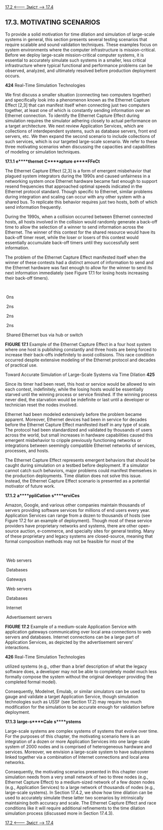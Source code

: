 [17.2 <--- ](17_2.md) [   Зміст   ](README.md) [--> 17.4](17_4.md)

## 17.3. MOTIVATING SCENARIOS

To provide a solid motivation for time dilation and simulation of large-scale systems in general, this section presents several testing scenarios that require scalable and sound validation techniques. These examples focus on system environments where the computer infrastructure is mission-critical. Before we deploy large-scale mission-critical computer systems, it is essential to accurately simulate such systems in a smaller, less critical infrastructure where typical functional and performance problems can be observed, analyzed, and ultimately resolved before production deployment occurs.



**424**                                       Real-Time Simulation Technologies

 

We first discuss a smaller situation (connecting two computers together) and specifically look into a phenomenon known as the Ethernet Capture Effect [2,3] that can manifest itself when connecting just two computers together, at least one of which is constantly sending information over an Ethernet connection. To identify the Ethernet Capture Effect during simulation requires the simulator adhering closely to actual performance on a target architecture. We next review Application Services, which are collections of interdependent systems, such as database servers, front end servers, etc. We then expand the second scenario to include collections of such services, which is our targeted large-scale scenario. We refer to these three motivating scenarios when discussing the capacities and capabilities of modeling or simulation techniques.

 

**17.1.1**  **e****thernet** **C****apture** **e****FFeCt**

The Ethernet Capture Effect [2,3] is a form of emergent misbehavior that plagued system integrators during the 1990s and caused unfairness in a networking system once Ethernet hardware became fast enough to support resend frequencies that approached optimal speeds indicated in the Ethernet protocol standard. Though specific to Ethernet, similar problems during integration and scaling can occur with any other system with a shared bus. To replicate this behavior requires just two hosts, both of which send information frequently.

During the 1990s, when a collision occurred between Ethernet connected hosts, all hosts involved in the collision would randomly generate a back-off time to allow the selection of a winner to send information across the Ethernet. The winner of this contest for the shared resource would have its back-off timer reset, while the loser or losers of this contest would essentially accumulate back-off timers until they successfully sent information.

The problem of the Ethernet Capture Effect manifested itself when the winner of these contests had a distinct amount of information to send and the Ethernet hardware was fast enough to allow for the winner to send its next information immediately (see Figure 17.1 for losing hosts increasing their back-off timers).

 

​                                                                                           

​            0ns            

​            2ns            

​            2ns            

​            2ns            

​            Shared Ethernet bus via hub or      switch            







 

**FIGURE 17.1** Example of the Ethernet Capture Effect in a four host system where one host is publishing constantly and three hosts are being forced to increase their back-offs indefinitely to avoid collisions. This race condition occurred despite extensive modeling of the Ethernet protocol and decades of practical use.



Toward Accurate Simulation of Large-Scale Systems via Time Dilation       **425**

 

Since its timer had been reset, this host or service would be allowed to win each contest, indefinitely, while the losing hosts would be essentially starved until the winning process or service finished. If the winning process never died, the starvation would be indefinite or last until a developer or technician reset the nodes involved.

Ethernet had been modeled extensively before the problem became apparent. Moreover, Ethernet devices had been in service for decades before the Ethernet Capture Effect manifested itself in any type of scale. The protocol had been standardized and validated by thousands of users across the world, but small increases in hardware capabilities caused this emergent misbehavior to cripple previously functioning networks or integrations between seemingly compatible Ethernet networks of services, processes, and hosts.

The Ethernet Capture Effect represents emergent behaviors that should be caught during simulation on a testbed before deployment. If a simulator cannot catch such behaviors, major problems could manifest themselves in the production deployments. Time dilation does not solve this issue. Instead, the Ethernet Capture Effect scenario is presented as a potential motivator of future work.

 

**17.1.2**  **a****ppliCation** **s****erviCes**

Amazon, Google, and various other companies maintain thousands of servers providing software services for millions of end users every year. Application Services can range from a dozen to thousands of hosts (see Figure 17.2 for an example of deployment). Though most of these service providers have proprietary networks and systems, there are other open-source auction, e-commerce, and specialty sites for general testing. Many of these proprietary and legacy systems are closed-source, meaning that formal composition methods may not be feasible for most of the

​                  

​            Web servers            

​            Databases            

​            Gateways            

​            Web servers            

​            Databases            

​            Internet            

​            Advertisement servers            







 

**FIGURE 17.2** Example of a medium-scale Application Service with application gateways communicating over local area connections to web servers and databases. Internet connections can be a large part of Application Services, as depicted by the advertisement servers’ interactions.



**426**                                       Real-Time Simulation Technologies

 

utilized systems (e.g., other than a brief description of what the legacy software does, a developer may not be able to completely model much less formally compose the system without the original developer providing the completed formal model).

Consequently, Modelnet, Emulab, or similar simulators can be used to gauge and validate a target Application Service, though simulation technologies such as USSF (see Section 17.2) may require too much modification for the simulation to be accurate enough for validation before deployment.

 

**17.1.3**  **l****arge****-s****Cale** **s****ystems**

Large-scale systems are complex systems of systems that evolve over time. For the purposes of this chapter, the motivating scenario here is an integration of a dozen or more Application Services into one large-scale system of 2000 nodes and is comprised of heterogeneous hardware and services. Moreover, we envision a large-scale system to have subsystems linked together via a combination of Internet connections and local area networks.

Consequently, the motivating scenarios presented in this chapter cover simulation needs from a very small network of two to three nodes (e.g., Ethernet Capture Effect) to a medium-sized network of a few dozen nodes (e.g., Application Services) to a large network of thousands of nodes (e.g., large-scale systems). In Section 17.4.2, we show how time dilation can be used to accurately simulate these latter two scenarios by intrinsically maintaining both accuracy and scale. The Ethernet Capture Effect and race conditions like it will require additional refinements to the time dilation simulation process (discussed more in Section 17.4.3).

[17.2 <--- ](17_2.md) [   Зміст   ](README.md) [--> 17.4](17_4.md)